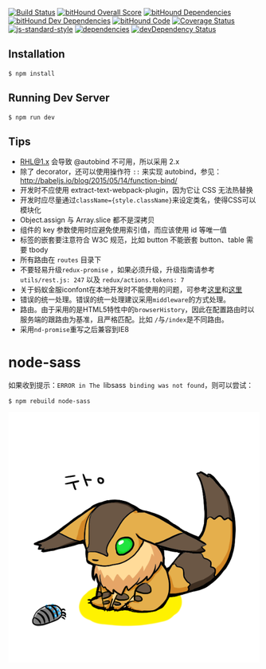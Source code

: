 [![Build Status](https://travis-ci.org/kagawagao/teto.js.svg?branch=master)](https://travis-ci.org/kagawagao/teto.js)
[![bitHound Overall Score](https://www.bithound.io/github/kagawagao/teto.js/badges/score.svg)](https://www.bithound.io/github/kawagagao/teto.js)
[![bitHound Dependencies](https://www.bithound.io/github/kagawagao/teto.js/badges/dependencies.svg)](https://www.bithound.io/github/kawagagao/teto.js/master/dependencies/npm)
[![bitHound Dev Dependencies](https://www.bithound.io/github/kagawagao/teto.js/badges/devDependencies.svg)](https://www.bithound.io/github/kagawagao/teto.js/master/dependencies/npm)
[![bitHound Code](https://www.bithound.io/github/kagawagao/teto.js/badges/code.svg)](https://www.bithound.io/github/kagawagao/teto.js)
[![Coverage Status](https://coveralls.io/repos/github/kagawagao/teto.js/badge.svg?branch=master)](https://coveralls.io/github/kagawagao/teto.js?branch=master)
[![js-standard-style](https://img.shields.io/badge/code%20style-standard-brightgreen.svg?style=flat-square)](http://standardjs.com/)
[![dependencies](https://david-dm.org/kagawagao/teto.js.svg?style=flat-square)](https://david-dm.org/kagawagao/teto.js)
[![devDependency Status](https://david-dm.org/kagawagao/teto.js/dev-status.svg?style=flat-square)](https://david-dm.org/kagawagao/teto.js#info=devDependencies)

## Installation

```
$ npm install
```

## Running Dev Server

```
$ npm run dev
```

## Tips

- RHL@1.x 会导致 @autobind 不可用，所以采用 2.x
- 除了 decorator，还可以使用操作符 `::` 来实现 autobind，参见：http://babeljs.io/blog/2015/05/14/function-bind/
- 开发时不应使用 extract-text-webpack-plugin，因为它让 CSS 无法热替换
- 开发时应尽量通过`className={style.className}`来设定类名，使得CSS可以模块化
- Object.assign 与 Array.slice 都不是深拷贝
- 组件的 key 参数使用时应避免使用索引值，而应该使用 id 等唯一值
- 标签的嵌套要注意符合 W3C 规范，比如 button 不能嵌套 button、table 需要 tbody
- 所有路由在 `routes` 目录下
- 不要轻易升级`redux-promise` ，如果必须升级，升级指南请参考 `utils/rest.js: 247` 以及 `redux/actions.tokens: 7`
- 关于蚂蚁金服iconfont在本地开发时不能使用的问题，可参考[这里](https://github.com/ant-design/antd-init/tree/master/examples/local-iconfont)和[这里](https://github.com/ant-design/ant-design/issues/1070)
- 错误的统一处理。错误的统一处理建议采用`middleware`的方式处理。
- 路由。由于采用的是HTML5特性中的`browserHistory`，因此在配置路由时以服务端的跟路由为基准，且严格匹配。比如 `/`与`/index`是不同路由。
- 采用`nd-promise`重写之后兼容到IE8

# node-sass

如果收到提示：`ERROR in The `libsass` binding was not found`，则可以尝试：

```
$ npm rebuild node-sass
```

[![](teto.png)](http://seiga.nicovideo.jp/seiga/im2044734)

